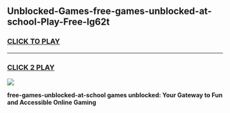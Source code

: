
## Unblocked-Games-free-games-unblocked-at-school-Play-Free-lg62t
<h3>
<a href="https://premium76.site?title=free-games-unblocked-at-school&ref=10A">CLICK TO PLAY</a></h3>
<hr>

<h3>
<a href="https://premium76.site?title=free-games-unblocked-at-school&ref=10A">CLICK 2 PLAY</a>
  
</h3>

<a href="https://premium76.site?title=free-games-unblocked-at-school&ref=10A"><img src="https://clearcache.store/games.png"></a>


**free-games-unblocked-at-school games unblocked: Your Gateway to Fun and Accessible Online Gaming**

